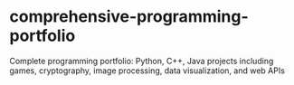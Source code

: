# comprehensive-programming-portfolio
Complete programming portfolio: Python, C++, Java projects including games, cryptography, image processing, data visualization, and web APIs
